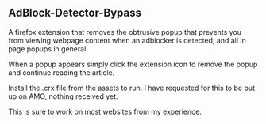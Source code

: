 ## AdBlock-Detector-Bypass

A firefox extension that removes the obtrusive popup that prevents you from viewing webpage content when an adblocker is detected, and all in page popups in general.

When a popup appears simply click the extension icon to remove the popup and continue reading the article.

Install the .crx file from the assets to run. I have requested for this to be put up on AMO, nothing received yet.

This is sure to work on most websites from my experience.
